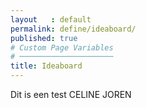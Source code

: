 ```yaml
---
layout   : default
permalink: define/ideaboard/
published: true
# Custom Page Variables
# ─────────────────────
title: Ideaboard
---
```


Dit is een test CELINE JOREN